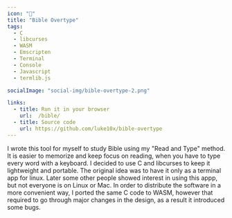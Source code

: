 ```yaml
---
icon: "🌿"
title: "Bible Overtype"
tags:
  - C
  - libcurses
  - WASM
  - Emscripten
  - Terminal
  - Console
  - Javascript
  - termlib.js

socialImage: "social-img/bible-overtype-2.png"

links:
  - title: Run it in your browser
    url:  /bible/
  - title: Source code 
    url: https://github.com/luke10x/bible-overtype
---
```

I wrote this tool for myself to study Bible using my "Read and Type" method. It is easier to memorize and keep focus on reading, when you have to type every word with a keyboard. I decided to use C and libcurses to keep it lightweight and portable. The original idea was to have it only as a terminal app for linux. Later some other people showed interest in using this appp, but not everyone is on Linux or Mac. In order to distribute the software in a more convenient way, I ported the same C code to WASM, however that required to go through major changes in the design, as a result it introduced some bugs.
